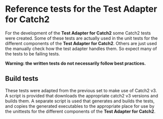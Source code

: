 # Reference tests for the Test Adapter for Catch2

For the development of the **Test Adapter for Catch2** some Catch2 tests were created. Some of these tests are actually used in the unit tests for the different components of the **Test Adapter for Catch2**. Others are just used the manually check how the test adapter handles them. So expect many of the tests to be failing tests.

**Warning: the written tests do not necessarily follow best practices.**

## Build tests

These tests were adapted from the previous set to make use of Catch2 v3. A script is provided that downloads the appropriate catch2 v3 versions and builds them. A separate script is used that generates and builds the tests, and copies the generated executables to the appropriate place for use by the unittests for the different components of the **Test Adapter for Catch2**.
